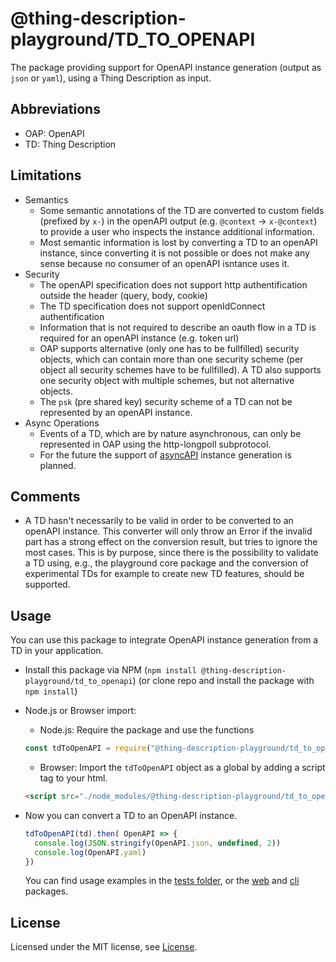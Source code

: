 # @thing-description-playground/**TD_TO_OPENAPI**

The package providing support for OpenAPI instance generation (output as `json` or `yaml`), using a Thing Description as input.

## Abbreviations

* OAP: OpenAPI
* TD: Thing Description

## Limitations

* Semantics
  * Some semantic annotations of the TD are converted to custom fields (prefixed by `x-`) in the openAPI output (e.g. `@context` -> `x-@context`) to provide a user who inspects the instance additional information.
  * Most semantic information is lost by converting a TD to an openAPI instance, since converting it is not possible or does not make any sense because no consumer of an openAPI isntance uses it.
* Security
  * The openAPI specification does not support http authentification outside the header (query, body, cookie)
  * The TD specification does not support openIdConnect authentification
  * Information that is not required to describe an oauth flow in a TD is required for an openAPI instance (e.g. token url)
  * OAP supports alternative (only one has to be fullfilled) security objects, which can contain more than one security scheme (per object all security schemes have to be fullfilled). A TD also supports one security object with multiple schemes, but not alternative objects.
  * The `psk` (pre shared key) security scheme of a TD can not be represented by an openAPI instance.
* Async Operations
  * Events of a TD, which are by nature asynchronous, can only be represented in OAP using the http-longpoll subprotocol.
  * For the future the support of [asyncAPI](https://asyncapi.com) instance generation is planned.

## Comments

* A TD hasn't necessarily to be valid in order to be converted to an openAPI instance. This converter will only throw an Error if the invalid part has a strong effect on the conversion result, but tries to ignore the most cases. This is by purpose, since there is the possibility to validate a TD using, e.g., the playground core package and the conversion of experimental TDs for example to create new TD features, should be supported.

## Usage

You can use this package to integrate OpenAPI instance generation from a TD in your application.

* Install this package via NPM (`npm install @thing-description-playground/td_to_openapi`) (or clone repo and install the package with `npm install`)
* Node.js or Browser import:
  * Node.js: Require the package and use the functions

  ```javascript
  const tdToOpenAPI = require("@thing-description-playground/td_to_openapi")
  ```

  * Browser: Import the `tdToOpenAPI` object as a global by adding a script tag to your html.

  ```html
  <script src="./node_modules/@thing-description-playground/td_to_openapi/dist/web-bundle.min.js"></script>
  ```

* Now you can convert a TD to an OpenAPI instance.

  ```javascript
  tdToOpenAPI(td).then( OpenAPI => {
    console.log(JSON.stringify(OpenAPI.json, undefined, 2))
    console.log(OpenAPI.yaml)
  })
  ```

  You can find usage examples in the [tests folder](./tests/), or the [web] and [cli] packages.

## License

Licensed under the MIT license, see [License](./LICENSE.md).

[web]: https://github.com/thingweb/thingweb-playground/tree/master/packages/web
[cli]: https://github.com/thingweb/thingweb-playground/tree/master/packages/cli
